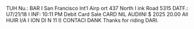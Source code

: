 TUH Nu.: BAR I San Francisco Int’l Airp ort 437 North I ink Road 5315 DATF.: U7/21/18 I INF: 10:11 PM Debit Card Sale CARD NIL AUDIINI $ 2025 20.00 All HUIR I/A I ION Dl N 11 I) CONTACI DANK Thanks for riding DARI.